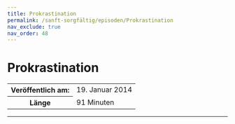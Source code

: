 ```yaml
---
title: Prokrastination
permalink: /sanft-sorgfältig/episoden/Prokrastination
nav_exclude: true
nav_order: 48
---
```


# Prokrastination
<table class="resp-table dcf-table dcf-table-responsive dcf-table-bordered dcf-table-striped dcf-w-100%">
                    <tbody>
                        <tr>
                            <th scope="row">Veröffentlich am:</th>
                            <td data-label="Veröffentlich am:">19. Januar 2014</td>
                        </tr>
                        <tr>
                            <th scope="row">Länge </th>
                            <td data-label="Länge ">91 Minuten</td>
                        </tr></tbody>
                </table>

***

